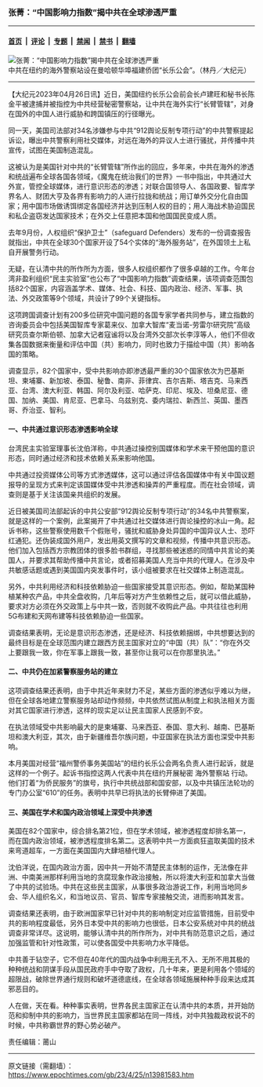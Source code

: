 ### 张菁：“中国影响力指数”揭中共在全球渗透严重

---

#### [首页](../../../..?n13981583) &nbsp;|&nbsp; [评论](../../../../../epoch-comment?n13981583) &nbsp;|&nbsp; [专题](../../../../../epoch-special?n13981583) &nbsp;|&nbsp; [禁闻](../../../../../epoch-news?n13981583) &nbsp;|&nbsp; [禁书](../../../../../books?n13981583) &nbsp;|&nbsp; [翻墙](https://github.com/gfw-breaker/nogfw/blob/master/README.md?n13981583)


<div><img alt="张菁：“中国影响力指数”揭中共在全球渗透严重" class="attachment-djy_600_400 size-djy_600_400 wp-post-image" src="https://i.epochtimes.com/assets/uploads/2023/04/id13981652-163352-600x400.jpeg"/>
<div class="caption">
 中共在纽约的海外警察站设在曼哈顿华埠福建侨团“长乐公会”。（林丹／大纪元）
</div></div><hr/><div class="post_content" id="artbody" itemprop="articleBody">
 <!-- article content begin -->
 <p>
  【大纪元2023年04月26日讯】近日，美国纽约长乐公会前会长卢建旺和秘书长陈金平被逮捕并被指控为中共经营秘密警察站，让中共在海外实行“长臂管辖”，对身在国外的中国人进行威胁和跨国镇压的行径曝光。
 </p>
 <p>
  同一天，美国司法部对34名涉嫌参与中共“912舆论反制专项行动”的中共警察提起诉讼，曝出中共警察利用社交媒体，对远在海外的异议人士进行骚扰，并传播中共宣传，试图在美国制造混乱。
 </p>
 <p>
  这被认为是美国针对中共的“长臂管辖”所作出的回应，多年来，中共在海外的渗透和统战遍布全球各国各领域，《魔鬼在统治我们的世界》一书中指出，中共通过大外宣，管控全球媒体，进行意识形态的渗透；对联合国领导人、各国政要、智库学界名人、财团大亨及各界有影响力的人进行拉拢和统战；用订单外交分化自由国家；用中国市场做诱饵绑定各国经济并达到压制人权的目的；用人海战术胁迫国民和私企盗窃发达国家技术；在外交上任意把本国和他国国民变成人质。
 </p>
 <p>
  去年9月份，人权组织“保护卫士”（safeguard Defenders）发布的一份调查报告就指出，中共在全球30个国家开设了54个实体的“海外服务站”，在外国领土上私自开展警务行动。
 </p>
 <p>
  无疑，在认清中共的所作所为方面，很多人权组织都作了很多卓越的工作。今年台湾非盈利组织“民主实验室”也公布了“中国影响力指数”调查结果，该项调查范围包括82个国家，内容涵盖学术、媒体、社会、科技、国内政治、经济、军事、执法、外交政策等9个领域，共设计了99个关键指标。
 </p>
 <p>
  这项跨国调查计划有200多位研究中国问题的各国专家学者共同参与，建立指数的咨询委员会中包括美国智库专家葛来仪、加拿大智库“麦当诺-劳雷尔研究院”高级研究员查尔斯伯顿、加拿大记者寇谧将以及台湾外交部次长李淳等人，他们不但收集各国数据来衡量和评估中国（共）影响力，同时也致力于描绘中国（共）影响各国的策略。
 </p>
 <p>
  调查显示，82个国家中，受中共影响亦即渗透最严重的30个国家依次为巴基斯坦、柬埔寨、新加坡、泰国、秘鲁、南非、菲律宾、吉尔吉斯、塔吉克、马来西亚、台湾、澳大利亚、韩国、阿尔及利亚、哈萨克、印尼、埃及、坦桑尼亚、德国、加纳、美国、肯尼亚、巴拿马、乌兹别克、委内瑞拉、新西兰、英国、墨西哥、乔治亚、智利。
 </p>
 <h4>
  一、中共通过意识形态渗透影响全球
 </h4>
 <p>
  台湾民主实验室理事长沈伯洋称，中共通过操控别国媒体和学术来干预他国的意识形态，同时通过经济和技术依赖关系来影响他国。
 </p>
 <p>
  中共通过投资媒体公司等方式渗透媒体，这可以通过评估各国媒体中有关中国议题报导的呈现方式来判定该国媒体受中共渗透和操弄的严重程度。而在社会领域，调查则是基于关注该国亲共组织的发展。
 </p>
 <p>
  近日被美国司法部起诉的中共公安部“912舆论反制专项行动”的34名中共警察案，就是这样的一个案例，此案揭开了中共通过社交媒体进行舆论操控的冰山一角。起诉书称，这些警察使用数千个假账号，骚扰和威胁身处异国的中国异议人士、恐吓红通犯。还伪装成国外用户，发出用英文撰写的文章和视频，传播中共意识形态。他们加入包括西方宗教团体的很多脸书群组，寻找那些被迷惑的同情中共言论的美国人，并要求其帮助传播中共言论，或者招募美国人充当中共的代理人。在涉及中共敏感话题或遇到美国国内突发事件时，该小组被要求在社交媒体上制造混乱。
 </p>
 <p>
  另外，中共利用经济和科技依赖胁迫一些国家接受其意识形态。例如，帮助某国种植某种农产品，中共全盘收购，几年后等对方产生依赖性之后，就可以借此威胁，要求对方必须在外交政策上与中共一致，否则就不收购此产品。中共往往也利用5G布建和天网布建等科技依赖胁迫一些国家。
 </p>
 <p>
  调查结果表明，无论是意识形态渗透，还是经济、科技依赖捆绑，中共想要达到的最终目标是在全球范围内建立跟西方民主国家对立的“中国（共）队”：“你在外交上要跟我一致，你在军事上跟我一致，甚至你让我可以在你那里执法。”
 </p>
 <h4>
  二、中共仍在加紧警察服务站的建立
 </h4>
 <p>
  这项调查结果还表明，由于中共近年来财力不足，某些方面的渗透似乎难以为继，但在全球各地建立警察服务站却动作频频，中共依然试图从制度上和执法相关方面对其它国家进行渗透，这样的现实足以让民主国家人民感到不安。
 </p>
 <p>
  在执法领域受中共影响最大的是柬埔寨、马来西亚、泰国、意大利、越南、巴基斯坦和澳大利亚，其次，由于新疆维吾尔族问题，中亚国家在执法方面也深受中共影响。
 </p>
 <p>
  本月美国对经营“福州警侨事务美国站”的纽约长乐公会两名负责人进行起诉，就是这样的一个例子。起诉书指控这两人代表中共在纽约开展秘密
  <ok href="http://cn.epochtimes.com/gb/tag/海外警察站.html">
   海外警察站
  </ok>
  行动。他们打着“为侨民服务”的旗号，执行中共统战部和国安部，以及中共镇压法轮功的专门办公室“610”的任务。表明中共早已将执法的长臂伸进了美国。
 </p>
 <h4>
  三、美国在学术和国内政治领域上深受中共渗透
 </h4>
 <p>
  美国在82个国家中，综合排名第21位，但在学术领域，被渗透程度却排名第一，而在国内政治领域，被渗透程度排名第二。这表明中共一方面疯狂盗取美国的技术来弯道超车，一方面在美国国内大肆培植代理人。
 </p>
 <p>
  沈伯洋说，在国内政治方面，因中共一开始不清楚民主体制的运作，无法像在非洲、中南美洲那样利用当地的贪腐现象作政治接触，所以将澳大利亚和加拿大当做了中共的试验场。中共在这些民主国家，从事很多政治游说工作，利用当地同乡会、华人组织名义，和当地议员、官员、智库专家接触交流，进而影响其发言。
 </p>
 <p>
  调查结果还表明，由于欧洲国家早已针对中共的影响制定对应监管措施，目前受中共的影响程度最低，另外日本受中共的影响力也很低，日本公安系统对中共的统战调查非常详尽。这说明，能够认清中共的所作所为，对中共有防范意识之后，通过加强监管和针对性政策，可以使各国受中共影响力水平降低。
 </p>
 <p>
  中共善于钻空子，它不但在40年代的国内战争中利用无孔不入、无所不用其极的种种统战和阴谋手段从国民政府手中夺取了政权，几十年来，更是利用各个领域的超限战，破除世界通行规则和破坏道德底线，在全球各领域施展种种手段来达成其邪恶目的。
 </p>
 <p>
  人在做，天在看。种种事实表明，世界各民主国家正在认清中共的本质，并开始防范和抑制中共的影响力，当世界民主国家都站在同一阵线，对中共独裁政权说不的时候，中共称霸世界的野心势必破产。
 </p>
 <p>
  责任编辑：莆山
 </p>
 <!-- article content end -->
 <div id="below_article_ad">
 </div>
</div>


---

原文链接（需翻墙）：https://www.epochtimes.com/gb/23/4/25/n13981583.htm